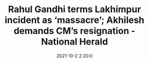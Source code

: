 ---
"title": "Rahul Gandhi terms Lakhimpur incident as ‘massacre’; Akhilesh demands CM’s resignation - National Herald"
"date": "2021-10-2 2:20:0"
"feed_name": "GOOGLENEWSCONSTRUCTION"
"feed_website": "https://news.google.com/search?q=construction%2Bincident&hl=en-US&gl=US&ceid=US:en"
"feed_rss": "https://news.google.com/rss/search?q=construction%2Bincident&hl=en-US&gl=US&ceid=US:en"
"link": "https://www.nationalheraldindia.com/india/rahul-gandhi-terms-lakhimpur-incident-as-massacre-akhilesh-demands-cms-resignation"
"source": "{'href': 'https://www.nationalheraldindia.com', 'title': 'National Herald'}"
"file": "_posts/2021-1-1-91bd8d6502d9dfccd55b818ff4a4f8c384724a61.md"
"accident": "1"
"drilling": "0"
"dead": "0"
"injured": "0"
"arrested": "0"
"place": "unknown place"
"where": "unknown site"
"causes": "unknown"
"place_uri": "unknown place"
---